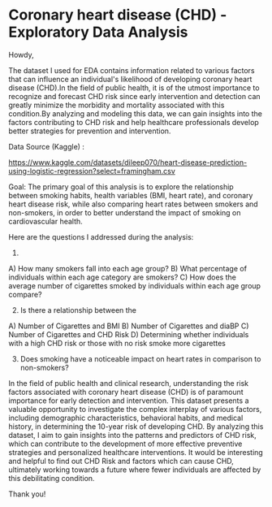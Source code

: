 # Coronary heart disease (CHD) - Exploratory Data Analysis

Howdy,

The dataset I used for EDA contains information related to various factors that can influence an individual's likelihood of developing coronary heart disease (CHD).In the field of public health, it is of the utmost importance to recognize and forecast CHD risk since early intervention and detection can greatly minimize the morbidity and mortality associated with this condition.By analyzing and modeling this data, we can gain insights into the factors contributing to CHD risk and help healthcare professionals develop better strategies for prevention and intervention.

Data Source (Kaggle)  :

https://www.kaggle.com/datasets/dileep070/heart-disease-prediction-using-logistic-regression?select=framingham.csv

Goal: The primary goal of this analysis is to explore the relationship between smoking habits, health variables (BMI, heart rate), and coronary heart disease risk, while also comparing heart rates between smokers and non-smokers, in order to better understand the impact of smoking on cardiovascular health.

Here are the questions I addressed during the analysis: 

1) 

A) How many smokers fall into each age group?
B) What percentage of individuals within each age category are smokers?
C) How does the average number of cigarettes smoked by individuals within each age group compare?

2)  Is there a relationship between the

A) Number of Cigarettes and BMI
B) Number of Cigarettes and diaBP
C) Number of Cigarettes and CHD Risk
D) Determining whether individuals with a high CHD risk or those with no risk smoke more cigarettes

3) Does smoking have a noticeable impact on heart rates in comparison to non-smokers?

In the field of public health and clinical research, understanding the risk factors associated with coronary heart disease (CHD) is of paramount importance for early detection and intervention. This dataset presents a valuable opportunity to investigate the complex interplay of various factors, including demographic characteristics, behavioral habits, and medical history, in determining the 10-year risk of developing CHD. By analyzing this dataset, I aim to gain insights into the patterns and predictors of CHD risk, which can contribute to the development of more effective preventive strategies and personalized healthcare interventions. It would be interesting and helpful to find out CHD Risk and factors which can cause CHD, ultimately working towards a future where fewer individuals are affected by this debilitating condition.

Thank you!
